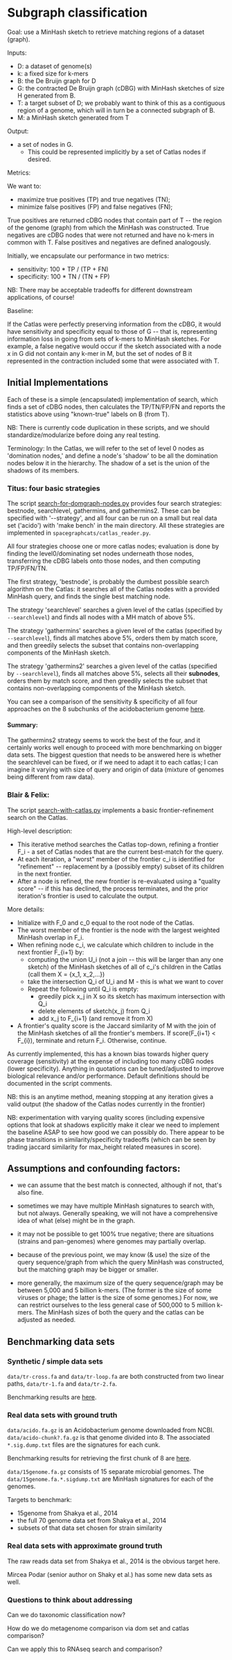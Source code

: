 # Subgraph classification

Goal: use a MinHash sketch to retrieve matching regions of a dataset (graph).

Inputs:

* D: a dataset of genome(s)
* k: a fixed size for k-mers 
* B: the De Bruijn graph for D
* G: the contracted De Bruijn graph (cDBG) with MinHash sketches of size H 
generated from B.
* T: a target subset of D; we probably want to think of this as a contiguous 
region of a genome, which will in turn be a connected subgraph of B.   
* M: a MinHash sketch generated from T 

Output:

* a set of nodes in G. 
	- This could be represented implicitly by a set of Catlas nodes if desired. 
 
Metrics:

We want to:

* maximize true positives (TP) and true negatives (TN);
* minimize false positives (FP) and false negatives (FN);

True positives are returned cDBG nodes that contain part of T -- the region 
of the genome (graph) from which the MinHash was constructed. True negatives 
are cDBG nodes that were not returned and have no k-mers in common with T. 
False positives and negatives are defined analogously. 

Initially, we encapsulate our performance in two metrics: 
* sensitivity: 100 * TP / (TP + FN)
* specificity: 100 * TN / (TN + FP)

NB: There may be acceptable tradeoffs for different downstream
applications, of course!
     

Baseline: 

If the Catlas were perfectly preserving information from the cDBG, it would have 
sensitivity and specificity equal to those of G -- that is, representing information 
loss in going from sets of k-mers to MinHash sketches. For example, a false negative
would occur if the sketch associated with a node x in G did not contain any k-mer in 
M, but the set of nodes of B it represented in the contraction included some that were
associated with T. 


## Initial Implementations

Each of these is a simple (encapsulated) implementation of search, which finds a set of cDBG nodes, 
then calculates the TP/TN/FP/FN and reports the statistics above using "known-true" labels on B (from T). 

NB: There is currently code duplication in these scripts, and we should 
standardize/modularize before doing any real testing.

Terminology: In the Catlas, we will refer to the set of level 0 nodes as 'domination nodes,' and 
define a node's 'shadow' to be all the domination nodes below it in the hierarchy. The shadow
of a set is the union of the shadows of its members. 

### Titus: four basic strategies

The script [search-for-domgraph-nodes.py](https://github.com/spacegraphcats/spacegraphcats/blob/master/search-for-domgraph-nodes.py)
provides four search strategies: bestnode, searchlevel, gathermins,
and gathermins2. These can be specified with '--strategy', and all
four can be run on a small but real data set ('acido') with 'make
bench' in the main directory.  All these strategies are implemented
in `spacegraphcats/catlas_reader.py`.

All four strategies choose one or more catlas nodes; evaluation is done
by finding the level0/dominating set nodes underneath those nodes,
transferring the cDBG labels onto those nodes, and then computing
TP/FP/FN/TN.

The first strategy, 'bestnode', is probably the dumbest possible
search algorithm on the Catlas: it searches all of the Catlas nodes
with a provided MinHash query, and finds the single best matching
node.

The strategy 'searchlevel' searches a given level of the catlas
(specified by `--searchlevel`) and finds all nodes with a MH match
of above 5%.

The strategy 'gathermins' searches a given level of the catlas
(specified by `--searchlevel`), finds all matches above 5%, orders
them by match score, and then greedily selects the subset that
contains non-overlapping components of the MinHash sketch.

The strategy 'gathermins2' searches a given level of the catlas
(specified by `--searchlevel`), finds all matches above 5%, selects
all their **subnodes**, orders them by match score, and then greedily
selects the subset that contains non-overlapping components of the
MinHash sketch.

You can see a comparison of the sensitivity & specificity of all four
approaches on the 8 subchunks of the acidobacterium genome
[here](https://github.com/spacegraphcats/spacegraphcats/blob/master/doc/plot-benchmark-sens-spec.ipynb).

#### Summary:

The gathermins2 strategy seems to work the best of the four, and it
certainly works well enough to proceed with more benchmarking on
bigger data sets.  The biggest question that needs to be answered here
is whether the searchlevel can be fixed, or if we need to adapt it to
each catlas; I can imagine it varying with size of query and origin
of data (mixture of genomes being different from raw data).

### Blair & Felix: 
The script
[search-with-catlas.py](https://github.com/spacegraphcats/spacegraphcats/blob/master/search-with-catlas.py)
implements a basic frontier-refinement search on the Catlas. 

High-level description: 

* This iterative method searches the Catlas top-down, refining a frontier 
F_i - a set of Catlas nodes that are the current best-match for the query. 
* At each iteration, a "worst" member of the frontier c_i is identified for 
"refinement" -- replacement by a (possibly empty) subset of its children in 
the next frontier. 
* After a node is refined, the new frontier is re-evaluated using a "quality score" 
-- if this has declined, the process terminates, and the prior iteration's frontier 
is used to calculate the output. 

More details: 

* Initialize with F_0 and c_0 equal to the root node of the Catlas. 
* The worst member of the frontier is the node with the largest weighted MinHash overlap in F_i.
* When refining node c_i, we calculate which children to include in the next frontier F_{i+1} by: 
	- computing the union U_i  (not a join -- this will be larger than any one sketch) 
of the MinHash sketches of all of c_i's children in the Catlas (call them X = {x_1, x_2,...}) 
	- take the intersection Q_i of U_i and M - this is what we want to cover
	- Repeat the following until Q_i is empty: 
		* greedily pick x_j in X so its sketch has maximum intersection with Q_i
		* delete elements of sketch(x_j) from Q_i
		* add x_j to F_{i+1} (and remove it from X)
* A frontier's quality score is the Jaccard similarity 
of M with the join of the MinHash sketches of all the frontier's members.  If score(F_{i+1} < F_{i}), terminate and return F_i. Otherwise, continue.

As currently implemented, this has a known bias towards higher query coverage 
(sensitivity) at the expense of including too many cDBG nodes (lower specificity). 
Anything in quotations can be tuned/adjusted to improve biological relevance and/or 
performance. Default definitions should be documented in the script comments.

NB: this is an anytime method, meaning stopping at any iteration gives a valid output (the 
shadow of the Catlas nodes currently in the frontier)

NB: experimentation with varying quality scores (including expensive options that look at shadows explicitly
make it clear we need to implement the baseline ASAP to see how good we can possibly do. There appear to be 
phase transitions in similarity/specificity tradeoffs (which can be seen by trading jaccard similarity for max_height
related measures in score). 

## Assumptions and confounding factors:

* we can assume that the best match is connected, although if not, that's
  also fine.

* sometimes we may have multiple MinHash signatures to search with,
  but not always. Generally speaking, we will not have a comprehensive
  idea of what (else) might be in the graph.
  
* it may not be possible to get 100% true negative; there are
  situations (strains and pan-genomes) where genomes may partially
  overlap.
  
* because of the previous point, we may know (& use) the size of the
  query sequence/graph from which the query MinHash was constructed,
  but the matching graph may be bigger or smaller.
  
* more generally, the maximum size of the query sequence/graph may be
  between 5,000 and 5 billion k-mers.  (The former is the size of some
  viruses or phage; the latter is the size of some genomes.) For now,
  we can restrict ourselves to the less general case of 500,000 to 5
  million k-mers.  The MinHash sizes of both the query and the catlas
  can be adjusted as needed.


## Benchmarking data sets

### Synthetic / simple data sets

`data/tr-cross.fa` and `data/tr-loop.fa` are both constructed from two
linear paths, `data/tr-1.fa` and `data/tr-2.fa`.

Benchmarking results are [here](https://github.com/spacegraphcats/spacegraphcats/blob/master/doc/benchmark-tr-cross.ipynb).

### Real data sets with ground truth

`data/acido.fa.gz` is an Acidobacterium genome downloaded from NCBI.
`data/acido-chunk?.fa.gz` is that genome divided into 8.  The associated
`*.sig.dump.txt` files are the signatures for each cunk.

Benchmarking results for retrieving the first chunk of 8 are
[here](https://github.com/spacegraphcats/spacegraphcats/blob/master/doc/benchmark-acido-chunks.ipynb).

`data/15genome.fa.gz` consists of 15 separate microbial genomes.  The
`data/15genome.fa.*.sigdump.txt` are MinHash signatures for each of
the genomes.

Targets to benchmark:

* 15genome from Shakya et al., 2014
* the full 70 genome data set from Shakya et al., 2014
* subsets of that data set chosen for strain similarity

### Real data sets with approximate ground truth

The raw reads data set from Shakya et al., 2014 is the obvious target here.

Mircea Podar (senior author on Shaky et al.) has some new data sets as well.

### Questions to think about addressing

Can we do taxonomic classification now?

How do we do metagenome comparison via dom set and catlas comparison?

Can we apply this to RNAseq search and comparison?
